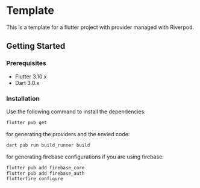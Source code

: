# Template
This is a template for a flutter project with provider managed with Riverpod.

## Getting Started

### Prerequisites

- Flutter 3.10.x
- Dart 3.0.x

### Installation

Use the following command to install the dependencies:

```bash
flutter pub get
```

for generating the providers and the envied code:

```bash
dart pub run build_runner build
```

for generating firebase configurations if you are using firebase:

```bash
flutter pub add firebase_core
flutter pub add firebase_auth
flutterfire configure
```